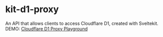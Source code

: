 # kit-d1-proxy
An API that allows clients to access Cloudflare D1, created with Sveltekit.  
DEMO: [Cloudflare D1 Proxy Playground]()